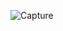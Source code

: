 ![Capture](https://user-images.githubusercontent.com/30177434/114344866-3b6b3b80-9b7e-11eb-810a-d9188c4bd736.PNG)
